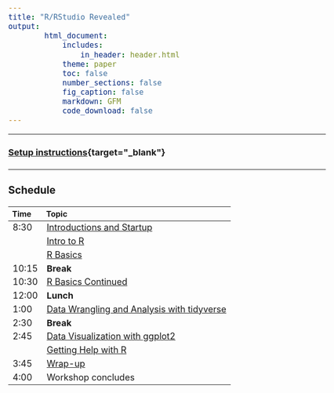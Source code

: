 ```yaml
---
title: "R/RStudio Revealed"
output:
        html_document:
            includes:
                in_header: header.html
            theme: paper
            toc: false
            number_sections: false
            fig_caption: false
            markdown: GFM
            code_download: false
---
```


<style type="text/css">

body, td {
   font-size: 18px;
}
</style>

---

#### [Setup instructions](workshop_setup/setup_instructions.html){target="_blank"}

---


### Schedule
| Time | Topic |
| :---  | :----------------------------------------------------------- |
|  8:30 | [Introductions and Startup](Module00_Introduction.html) |
|       | [Intro to R](r-01-introduction.html)
|       | [R Basics](r-02-r-basics.html) |
| 10:15 | **Break** |
| 10:30 | [R Basics Continued](r-03-basics-continued.html) |
| 12:00 | **Lunch** |
|  1:00 | [Data Wrangling and Analysis with tidyverse](r-05-dplyr.html) |
|  2:30 | **Break** |
|  2:45 | [Data Visualization with ggplot2](r-06-data-visualization.html) |
|       | [Getting Help with R](r-07-r-help.html) |
| 3:45  | [Wrap-up](Module99_Wrap_up.html) |
| 4:00  | Workshop concludes |
